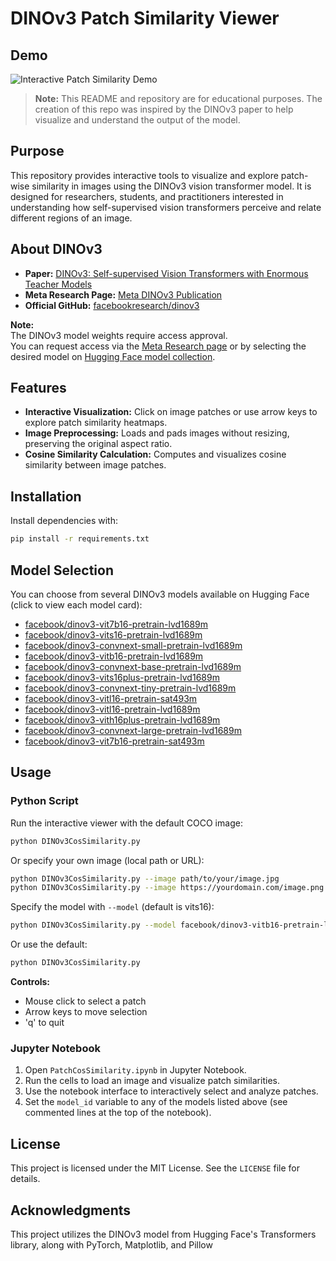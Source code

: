 # DINOv3 Patch Similarity Viewer

## Demo

![Interactive Patch Similarity Demo](assets/Interactive_test_video.gif)

> **Note:** This README and repository are for educational purposes. The creation of this repo was inspired by the DINOv3 paper to help visualize and understand the output of the model.

## Purpose

This repository provides interactive tools to visualize and explore patch-wise similarity in images using the DINOv3 vision transformer model. It is designed for researchers, students, and practitioners interested in understanding how self-supervised vision transformers perceive and relate different regions of an image.

## About DINOv3

- **Paper:** [DINOv3: Self-supervised Vision Transformers with Enormous Teacher Models](https://arxiv.org/abs/2508.10104)
- **Meta Research Page:** [Meta DINOv3 Publication](https://ai.meta.com/dinov3/)
- **Official GitHub:** [facebookresearch/dinov3](https://github.com/facebookresearch/dinov3)

**Note:**  
The DINOv3 model weights require access approval.  
You can request access via the [Meta Research page](https://ai.meta.com/resources/models-and-libraries/dinov3-downloads/) or by selecting the desired model on [Hugging Face model collection](https://huggingface.co/collections/facebook/dinov3-68924841bd6b561778e31009).

## Features

- **Interactive Visualization:** Click on image patches or use arrow keys to explore patch similarity heatmaps.
- **Image Preprocessing:** Loads and pads images without resizing, preserving the original aspect ratio.
- **Cosine Similarity Calculation:** Computes and visualizes cosine similarity between image patches.

## Installation

Install dependencies with:

```bash
pip install -r requirements.txt
```

## Model Selection

You can choose from several DINOv3 models available on Hugging Face (click to view each model card):

- [facebook/dinov3-vit7b16-pretrain-lvd1689m](https://huggingface.co/facebook/dinov3-vit7b16-pretrain-lvd1689m)
- [facebook/dinov3-vits16-pretrain-lvd1689m](https://huggingface.co/facebook/dinov3-vits16-pretrain-lvd1689m)
- [facebook/dinov3-convnext-small-pretrain-lvd1689m](https://huggingface.co/facebook/dinov3-convnext-small-pretrain-lvd1689m)
- [facebook/dinov3-vitb16-pretrain-lvd1689m](https://huggingface.co/facebook/dinov3-vitb16-pretrain-lvd1689m)
- [facebook/dinov3-convnext-base-pretrain-lvd1689m](https://huggingface.co/facebook/dinov3-convnext-base-pretrain-lvd1689m)
- [facebook/dinov3-vits16plus-pretrain-lvd1689m](https://huggingface.co/facebook/dinov3-vits16plus-pretrain-lvd1689m)
- [facebook/dinov3-convnext-tiny-pretrain-lvd1689m](https://huggingface.co/facebook/dinov3-convnext-tiny-pretrain-lvd1689m)
- [facebook/dinov3-vitl16-pretrain-sat493m](https://huggingface.co/facebook/dinov3-vitl16-pretrain-sat493m)
- [facebook/dinov3-vitl16-pretrain-lvd1689m](https://huggingface.co/facebook/dinov3-vitl16-pretrain-lvd1689m)
- [facebook/dinov3-vith16plus-pretrain-lvd1689m](https://huggingface.co/facebook/dinov3-vith16plus-pretrain-lvd1689m)
- [facebook/dinov3-convnext-large-pretrain-lvd1689m](https://huggingface.co/facebook/dinov3-convnext-large-pretrain-lvd1689m)
- [facebook/dinov3-vit7b16-pretrain-sat493m](https://huggingface.co/facebook/dinov3-vit7b16-pretrain-sat493m)

## Usage

### Python Script

Run the interactive viewer with the default COCO image:

```bash
python DINOv3CosSimilarity.py
```

Or specify your own image (local path or URL):

```bash
python DINOv3CosSimilarity.py --image path/to/your/image.jpg
python DINOv3CosSimilarity.py --image https://yourdomain.com/image.png
```

Specify the model with `--model` (default is vits16):

```bash
python DINOv3CosSimilarity.py --model facebook/dinov3-vitb16-pretrain-lvd1689m
```

Or use the default:

```bash
python DINOv3CosSimilarity.py
```

**Controls:**  
- Mouse click to select a patch  
- Arrow keys to move selection  
- 'q' to quit

### Jupyter Notebook

1. Open `PatchCosSimilarity.ipynb` in Jupyter Notebook.
2. Run the cells to load an image and visualize patch similarities.
3. Use the notebook interface to interactively select and analyze patches.
4. Set the `model_id` variable to any of the models listed above (see commented lines at the top of the notebook).

## License

This project is licensed under the MIT License. See the `LICENSE` file for details.

## Acknowledgments

This project utilizes the DINOv3 model from Hugging Face's Transformers library, along with PyTorch, Matplotlib, and Pillow